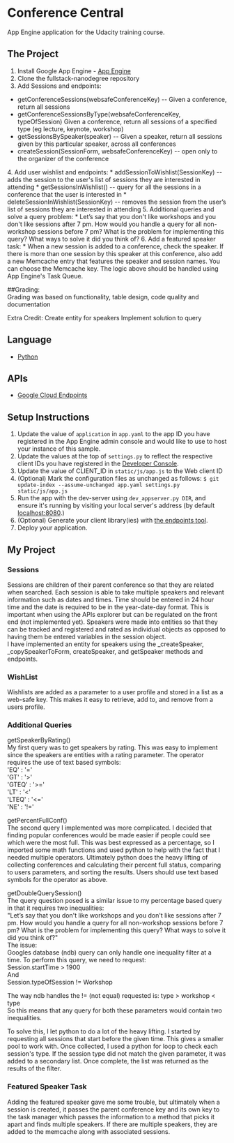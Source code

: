 # Conference Central
App Engine application for the Udacity training course.

## The Project
1. Install Google App Engine - [App Engine][1]
2. Clone the fullstack-nanodegree repository  
3. Add Sessions and endpoints:  
<ul>
  <li> getConferenceSessions(websafeConferenceKey) -- Given a conference, return all sessions </li>
  <li> getConferenceSessionsByType(websafeConferenceKey, typeOfSession) Given a conference, return all sessions of a specified type (eg lecture, keynote, workshop) </li>
  <li> getSessionsBySpeaker(speaker) -- Given a speaker, return all sessions given by this particular speaker, across all conferences </li>
  <li> createSession(SessionForm, websafeConferenceKey) -- open only to the organizer of the conference </li>
</ul>
4. Add user wishlist and endpoints:
  *	addSessionToWishlist(SessionKey) -- adds the session to the user's list of sessions they are interested in attending
  *	getSessionsInWishlist() -- query for all the sessions in a conference that the user is interested in
  *	deleteSessionInWishlist(SessionKey) -- removes the session from the user’s list of sessions they are interested in attending
5. Additional queries and solve a query problem:
  * Let’s say that you don't like workshops and you don't like sessions after 7 pm. How would you handle a query for all non-workshop sessions before 7 pm? What is the problem for implementing this query? What ways to solve it did you think of?
6. Add a featured speaker task:
  * When a new session is added to a conference, check the speaker. If there is more than one session by this speaker at this conference, also add a new Memcache entry that features the speaker and session names. You can choose the Memcache key.
The logic above should be handled using App Engine's Task Queue.

##Grading:  
Grading was based on functionality, table design, code quality and documentation  
  
Extra Credit:
Create entity for speakers
Implement solution to query

## Language
- [Python][2]

## APIs
- [Google Cloud Endpoints][3]

## Setup Instructions
1. Update the value of `application` in `app.yaml` to the app ID you
   have registered in the App Engine admin console and would like to use to host
   your instance of this sample.
2. Update the values at the top of `settings.py` to
   reflect the respective client IDs you have registered in the
   [Developer Console][4].
3. Update the value of CLIENT_ID in `static/js/app.js` to the Web client ID
4. (Optional) Mark the configuration files as unchanged as follows:
   `$ git update-index --assume-unchanged app.yaml settings.py static/js/app.js`
5. Run the app with the dev-server using `dev_appserver.py DIR`, and ensure it's running by visiting your local server's address (by default [localhost:8080][5].)
6. (Optional) Generate your client library(ies) with [the endpoints tool][6].
7. Deploy your application.

## My Project
### Sessions
Sessions are children of their parent conference so that they are related when searched. Each session is able to take multiple speakers and relevant information such as dates and times. Time should be entered in 24 hour time and the date is required to be in the year-date-day format. This is important when using the APIs explorer but can be regulated on the front end (not implemented yet). Speakers were made into entities so that they can be tracked and registered and rated as individual objects as opposed to having them be entered variables in the session object.  
I have implemented an entity for speakers using the _createSpeaker, _copySpeakerToForm, createSpeaker, and getSpeaker methods and endpoints.  
### WishList
Wishlists are added as a parameter to a user profile and stored in a list as a web-safe key. This makes it easy to retrieve, add to, and remove from a users profile.
### Additional Queries
getSpeakerByRating()  
My first query was to get speakers by rating. This was easy to implement since the speakers are entities with a rating parameter. The operator requires the use of text based symbols:  
            'EQ'   :   '='  
            'GT'   :   '>'  
            'GTEQ' :   '>='  
            'LT'   :   '<'  
            'LTEQ' :   '<='  
            'NE'   :   '!=' 
  
getPercentFullConf()  
The second query I implemented was more complicated. I decided that finding popular conferences would be made easier if people could see which were the most full. This was best expressed as a percentage, so I imported some math functions and used python to help with the fact that I needed multiple operators. Ultimately python does the heavy lifting of collecting conferences and calculating their percent full status, comparing to users parameters, and sorting the results. Users should use text based symbols for the operator as above.  
  
getDoubleQuerySession()  
The query question posed is a similar issue to my percentage based query in that it requires two inequalities:  
"Let’s say that you don't like workshops and you don't like sessions after 7 pm. How would you handle a query for all non-workshop sessions before 7 pm? What is the problem for implementing this query? What ways to solve it did you think of?"  
The issue:  
Googles database (ndb) query can only handle one inequality filter at a time. To perform this query, we need to request:  
Session.startTime > 1900  
And  
Session.typeOfSession != Workshop
  
The way ndb handles the != (not equal) requested is: type > workshop < type  
So this means that any query for both these parameters would contain two inequalities.  
  
To solve this, I let python to do a lot of the heavy lifting. I started by requesting all sessions that start before the given time. This gives a smaller pool to work with. Once collected, I used a python for loop to check each session's type. If the session type did not match the given parameter, it was added to a secondary list. Once complete, the list was returned as the results of the filter.  
### Featured Speaker Task
Adding the featured speaker gave me some trouble, but ultimately when a session is created, it passes the parent conference key and its own key to the task manager which passes the information to a method that picks it apart and finds multiple speakers. If there are multiple speakers, they are added to the memcache along with associated sessions.

[1]: https://developers.google.com/appengine
[2]: http://python.org
[3]: https://developers.google.com/appengine/docs/python/endpoints/
[4]: https://console.developers.google.com/
[5]: https://localhost:8080/
[6]: https://developers.google.com/appengine/docs/python/endpoints/endpoints_tool

